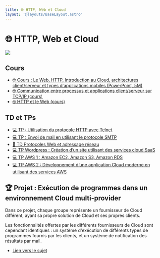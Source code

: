 ```yaml
---
title: 🌐 HTTP, Web et Cloud
layout: '@layouts/BaseLayout.astro'
---
```


# 🌐 HTTP, Web et Cloud

![](@assets/undraw/undraw_cloud-hosting_tfeh.svg)

## Cours

- [🤓 Cours : Le Web, HTTP, Introduction au Cloud, architectures client/serveur et types d'applications mobiles (PowerPoint, 5M)](/cours/cloud-web.pptx)
- [🤓 Communication entre processus et applications client/serveur sur TCP/IP (cours)](/web/client-serveur-tcp-ip)
- [🤓 HTTP et le Web (cours)](/web/http-web)

## TD et TPs

- [💻 TP : Utilisation du protocole HTTP avec Telnet](/web/exo-telnet_http)
- [💻 TP : Envoi de mail en utilisant le protocole SMTP](/web/exo-smtp)
- [📝 TD Protocoles Web et adressage réseau](/web/protocoles-web-td)
- [💻 TP Wordpress : Création d’un site utilisant des services cloud SaaS](/web/tp_wordpress)
- [💻 TP AWS 1 : Amazon EC2, Amazon S3, Amazon RDS](/web/tp_aws-1)
- [💻 TP AWS 2 : Développement d’une application Cloud moderne en utilisant des services AWS](/web/tp_aws-2)

## 🏆 Projet : Exécution de programmes dans un environnement Cloud multi-provider

Dans ce projet, chaque groupe représente un fournisseur de Cloud différent, ayant sa propre solution de Cloud et ses propres clients.

Les fonctionnalités offertes par les différents fournisseurs de Cloud sont cependant identiques : un système d'exécution de différents types de programmes fournis par les clients, et un système de notification des résultats par mail.

- [Lien vers le sujet](/web/projet-multi-cloud)

